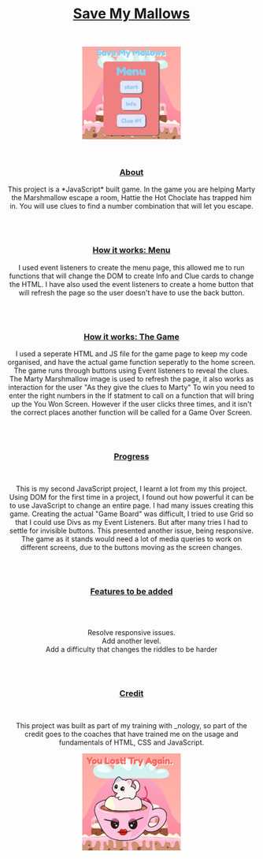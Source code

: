 <h1 align="center"><u>Save My Mallows</u></h1>
<br>
<p align="center">
<img width="200" src="./assets/Menu.JPG" alt="Menu"/>
</p>
<br>
<h3 align="center"><u>About</u></h3>
<p align="center">This project is a *JavaScript* built game. In the game you are helping Marty the Marshmallow escape a room, Hattie the Hot Choclate has trapped him in. You will use clues to find a number combination that will let you escape.</p>
<br>
<br>
<h3 align="center"><u>How it works: Menu</u></h3>
<p align="center">I used event listeners to create the menu page, this allowed me to run functions that will change the DOM to create Info and Clue cards to change the HTML. I have also used the event listeners to create a home button that will refresh the page so the user doesn't have to use the back button.</p>
<br>
<br>
<h3 align="center"><u>How it works: The Game</u></h3>
<p align="center">I used a seperate HTML and JS file for the game page to keep my code organised, and have the actual game function seperatly to the home screen. The game runs through buttons using Event listeners to reveal the clues. The Marty Marshmallow image is used to refresh the page, it also works as interaction for the user "As they give the clues to Marty" To win you need to enter the right numbers in the If statment to call on a function that will bring up the You Won Screen. However if the user clicks three times, and it isn't the correct places another function will be called for a Game Over Screen.</p>
<br>
<br>
<h3 align="center"><u>Progress</u></h3>
<br>
<p align="center"> This is my second JavaScript project, I learnt a lot from my this project. Using DOM for the first time in a project, I found out how powerful it can be to use JavaScript to change an entire page. I had many issues creating this game. Creating the actual "Game Board" was difficult, I tried to use Grid so that I could use Divs as my Event Listeners. But after many tries I had to settle for invisible buttons. This presented another issue, being responsive. The game as it stands would need a lot of media queries to work on different screens, due to the buttons moving as the screen changes.</p>
<br> 
<br>
<h3 align="center"><u>Features to be added</u></h3>
<br>
<br>
<p align="center">Resolve responsive issues.<br>
Add another level.<br>
Add a difficulty that changes the riddles to be harder<br>
</p>
<br> 
<br>
<h3 align="center"><u>Credit</u></h3>
<br>
<p align="center">This project was built as part of my training with _nology, so part of the credit goes to the coaches that have trained me on the usage and fundamentals of HTML, CSS and JavaScript.</p>
<p align="center">
<img width="200" src="./assets/You Lost.JPG" alt="Game Over Screen"/>
</p>
